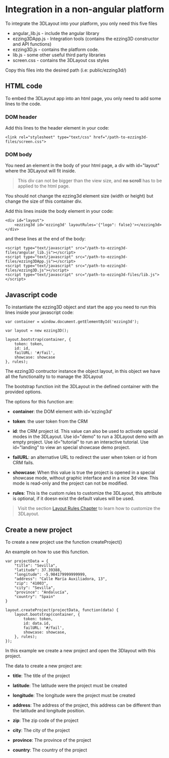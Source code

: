 <div class="page-break"></div>

# Integration in a non-angular platform

To integrate the 3DLayout into your platform, you only need this five files

* angular_lib.js - include the angular library
* ezzing3DApp.js - Integration tools (contains the ezzing3D constructor and  API functions)
* ezzing3D.js    - contains the platform code.
* lib.js         - some other useful third party libraries
* screen.css     - contains the 3DLayout css styles

Copy this files into the desired path (i.e: public/ezzing3d/)

## HTML code

To embed the 3DLayout app into an html page, you only need to add some lines to the code.

### DOM header

Add this lines to the header element in your code:

    <link rel="stylesheet" type="text/css" href="/path-to-ezzing3d-files/screen.css">

### DOM body

You need an element in the body of your html page, a div with id="layout" where the 3DLayout will fit inside.

> This div can not be bigger than the view size, and **no scroll** has to be applied to the html page.

You should not change the ezzing3d element size (width or height) but change the size of this container div.

Add this lines inside the body element in your code:

    <div id="layout">
        <ezzing3d id='ezzing3d' layoutRules='{"logo": false}'></ezzing3d>
    </div>

and these lines at the end of the body:

    <script type="text/javascript" src="/path-to-ezzing3d-files/angular_lib.js"></script>
    <script type="text/javascript" src="/path-to-ezzing3d-files/ezzing3DApp.js"></script>
    <script type="text/javascript" src="/path-to-ezzing3d-files/ezzing3D.js"></script>
    <script type="text/javascript" src="/path-to-ezzing3d-files/lib.js"></script>

## Javascript code

To instantiate the ezzing3D object and start the app you need to run this lines inside your javascript code:

    var container = window.document.getElementById('ezzing3d');

    var layout = new ezzing3D();

    layout.bootstrap(container, {
        token: token,
        id: id,
        failURL: '#/fail',
        showcase: showcase
    }, rules);

The ezzing3D contructor instance the object layout, in this object we have all the functionality to to manage the 3DLayout

The bootstrap function init the 3DLayout in the defined container with the provided options.

The options for this function are:

* **container**: the DOM element with id='ezzing3d'

* **token**: the user token from the CRM

* **id**: the CRM project id. This value can also be used to activate special modes in the 3DLayout. Use id="demo" to run a 3DLayout demo with an empty project. Use id="tutorial"  to run an interactive tutorial. Use id="landing" to view an special showcase demo project.

* **failURL**: an alternative URL to redirect the user when token or id from CRM fails.

* **showcase**: When this value is true the project is opened in a special showcase mode, without graphic interface and in a nice 3d view. This mode is read-only and the project can not be modified.

* **rules**: This is the custom rules to customize the 3DLayout, this attribute is optional, if it doesn exist the default values will be used.

> Visit the section  [Layout Rules Chapter](#layout-rules) to learn how to customize the 3DLayout.


## Create a new project

To create a new project use the function createProject()

An example on how to use this function.

    var projectData = {
        "title": "Sevilla",
        "latitude": 37.39388,
        "longitude": -5.984179999999999,
        "address": "Calle María Auxiliadora, 13",
        "zip": "41003",
        "city": "Sevilla",
        "province": "Andalucía",
        "country": "Spain"
    }

    layout.createProject(projectData, function(data) {
        layout.bootstrap(container, {
            token: token,
            id: data.id,
            failURL: '#/fail',
            showcase: showcase,
        }, rules);
    });

In this example we create a new project and open the 3Dlayout with this project.

The data to create a new project are:

* **title**: The title of the project

* **latitude**: The latitude were the project must be created

* **longitude**: The longitude were the project must be created

* **address**: The address of the project, this address can be different than the latitude and longitude position.

* **zip**: The zip code of the project

* **city**: The city of the project

* **province**: The province of the project

* **country**: The country of the project

<!-- > Tenemos que ver la información exacta que devolvemos y ver que podemos filtrar para no darle toda la información. -->
